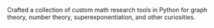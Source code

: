 Crafted a collection of custom math research tools in Python for graph theory,
number theory, superexponentiation, and other curiosities.
